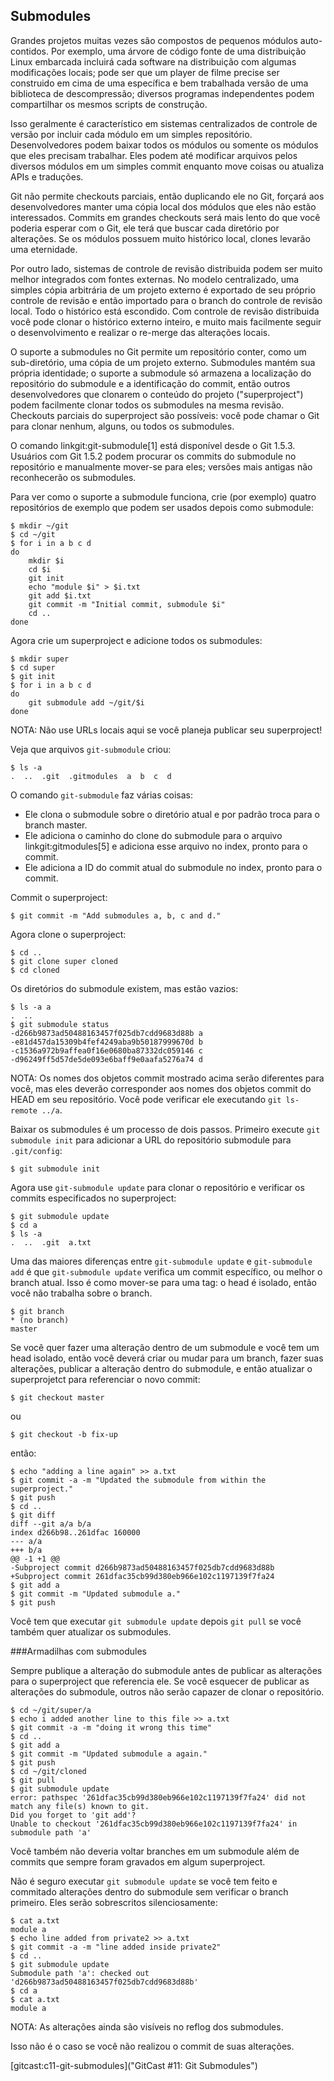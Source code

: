 ﻿## Submodules ##

Grandes projetos muitas vezes são compostos de pequenos módulos auto-contidos.
Por exemplo, uma árvore de código fonte de uma distribuição Linux embarcada
incluirá cada software na distribuição com algumas modificações locais; pode ser
que um player de filme precise ser construido em cima de uma específica e bem 
trabalhada versão de uma biblioteca de descompressão; diversos programas 
independentes podem compartilhar os mesmos scripts de construção.

Isso geralmente é característico em sistemas centralizados de controle de versão 
por incluir cada módulo em um simples repositório. Desenvolvedores podem
baixar todos os módulos ou somente os módulos que eles precisam trabalhar.
Eles podem até modificar arquivos pelos diversos módulos em um simples commit
enquanto move coisas ou atualiza APIs e traduções.

Git não permite checkouts parciais, então duplicando ele no Git, forçará aos
desenvolvedores manter uma cópia local dos módulos que eles não estão
interessados. Commits em grandes checkouts será mais lento do que você
poderia esperar com o Git, ele terá que buscar cada diretório por alterações.
Se os módulos possuem muito histórico local, clones levarão uma eternidade.

Por outro lado, sistemas de controle de revisão distribuida podem ser muito
melhor integrados com fontes externas. No modelo centralizado, uma simples cópia
arbitrária de um projeto externo é exportado de seu próprio controle de revisão e
então importado para o branch do controle de revisão local. Todo o histórico está 
escondido. Com controle de revisão distribuida você pode clonar o histórico 
externo inteiro, e muito mais facilmente seguir o desenvolvimento e realizar o 
re-merge das alterações locais.

O suporte a submodules no Git permite um repositório conter, como um
sub-diretório, uma cópia de um projeto externo. Submodules mantém sua própria
identidade; o suporte a submodule só armazena a localização do repositório do
submodule e a identificação do commit, então outros desenvolvedores que clonarem
o conteúdo do projeto ("superproject") podem facilmente clonar todos os submodules
na mesma revisão.
Checkouts parciais do superproject são possíveis: você pode chamar o Git para
clonar nenhum, alguns, ou todos os submodules.

O comando linkgit:git-submodule[1] está disponível desde o Git 1.5.3. Usuários com
Git 1.5.2 podem procurar os commits do submodule no repositório e manualmente
mover-se para eles; versões mais antigas não reconhecerão os submodules.

Para ver como o suporte a submodule funciona, crie (por exemplo) quatro repositórios
de exemplo que podem ser usados depois como submodule:

    $ mkdir ~/git
    $ cd ~/git
    $ for i in a b c d
    do
        mkdir $i
	    cd $i
	    git init
	    echo "module $i" > $i.txt
	    git add $i.txt
	    git commit -m "Initial commit, submodule $i"
	    cd ..
    done

Agora crie um superproject e adicione todos os submodules:    

    $ mkdir super
    $ cd super
    $ git init
    $ for i in a b c d
    do
        git submodule add ~/git/$i
    done

NOTA: Não use URLs locais aqui se você planeja publicar seu superproject!    

Veja que arquivos `git-submodule` criou:

    $ ls -a
    .  ..  .git  .gitmodules  a  b  c  d

O comando `git-submodule` faz várias coisas:


- Ele clona o submodule sobre o diretório atual e por padrão troca para o branch
  master.
- Ele adiciona o caminho do clone do submodule para o arquivo 
  linkgit:gitmodules[5] e adiciona esse arquivo no index, pronto para o commit.
- Ele adiciona a ID do commit atual do submodule no index, pronto para o commit.

Commit o superproject:

    $ git commit -m "Add submodules a, b, c and d."

Agora clone o superproject:    

    $ cd ..
    $ git clone super cloned
    $ cd cloned

Os diretórios do submodule existem, mas estão vazios:    

    $ ls -a a
    .  ..
    $ git submodule status
    -d266b9873ad50488163457f025db7cdd9683d88b a
    -e81d457da15309b4fef4249aba9b50187999670d b
    -c1536a972b9affea0f16e0680ba87332dc059146 c
    -d96249ff5d57de5de093e6baff9e0aafa5276a74 d

NOTA: Os nomes dos objetos commit mostrado acima serão diferentes para você, 
mas eles deverão corresponder aos nomes dos objetos commit do HEAD em seu 
repositório. Você pode verificar ele executando `git ls-remote ../a`.

Baixar os submodules é um processo de dois passos. Primeiro execute 
`git submodule init` para adicionar a URL do repositório submodule para 
`.git/config`:

    $ git submodule init

Agora use `git-submodule update` para clonar o repositório e verificar os 
commits especificados no superproject:    

    $ git submodule update
    $ cd a
    $ ls -a
    .  ..  .git  a.txt

Uma das maiores diferenças entre `git-submodule update` e `git-submodule add` é
que `git-submodule update` verifica um commit específico, ou melhor o branch atual. 
Isso é como mover-se para uma tag: o head é isolado, então você não trabalha
sobre o branch.

    $ git branch
    * (no branch)
    master

Se você quer fazer uma alteração dentro de um submodule e você tem um head isolado,
então você deverá criar ou mudar para um branch, fazer suas alterações, publicar a
alteração dentro do submodule, e então atualizar o superprojetct para referenciar 
o novo commit:

    $ git checkout master

ou

    $ git checkout -b fix-up

então:

    $ echo "adding a line again" >> a.txt
    $ git commit -a -m "Updated the submodule from within the superproject."
    $ git push
    $ cd ..
    $ git diff
    diff --git a/a b/a
    index d266b98..261dfac 160000
    --- a/a
    +++ b/a
    @@ -1 +1 @@
    -Subproject commit d266b9873ad50488163457f025db7cdd9683d88b
    +Subproject commit 261dfac35cb99d380eb966e102c1197139f7fa24
    $ git add a
    $ git commit -m "Updated submodule a."
    $ git push

Você tem que executar `git submodule update` depois `git pull` se você também 
quer atualizar os submodules.      

###Armadilhas com submodules

Sempre publique a alteração do submodule antes de publicar as alterações para o
superproject que referencia ele. Se você esquecer de publicar as alterações do
submodule, outros não serão capazer de clonar o repositório.

    $ cd ~/git/super/a
    $ echo i added another line to this file >> a.txt
    $ git commit -a -m "doing it wrong this time"
    $ cd ..
    $ git add a
    $ git commit -m "Updated submodule a again."
    $ git push
    $ cd ~/git/cloned
    $ git pull
    $ git submodule update
    error: pathspec '261dfac35cb99d380eb966e102c1197139f7fa24' did not match any file(s) known to git.
    Did you forget to 'git add'?
    Unable to checkout '261dfac35cb99d380eb966e102c1197139f7fa24' in submodule path 'a'

Você também não deveria voltar branches em um submodule além de commits que sempre 
foram gravados em algum superproject.

Não é seguro executar `git submodule update` se você tem feito e commitado
alterações dentro do submodule sem verificar o branch primeiro. Eles serão
sobrescritos silenciosamente:

    $ cat a.txt
    module a
    $ echo line added from private2 >> a.txt
    $ git commit -a -m "line added inside private2"
    $ cd ..
    $ git submodule update
    Submodule path 'a': checked out 'd266b9873ad50488163457f025db7cdd9683d88b'
    $ cd a
    $ cat a.txt
    module a

NOTA: As alterações ainda são visíveis no reflog dos submodules.    

Isso não é o caso se você não realizou o commit de suas alterações.

[gitcast:c11-git-submodules]("GitCast #11: Git Submodules")
